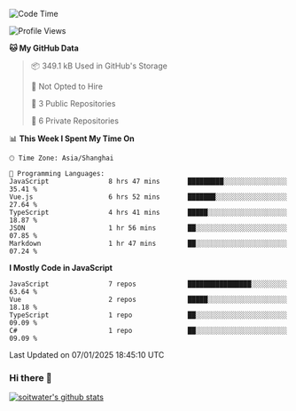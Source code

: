 <!--START_SECTION:waka-->
![Code Time](http://img.shields.io/badge/Code%20Time-4%2C478%20hrs%2044%20mins-blue)

![Profile Views](http://img.shields.io/badge/Profile%20Views-0-blue)

**🐱 My GitHub Data** 

> 📦 349.1 kB Used in GitHub's Storage 
 > 
> 🚫 Not Opted to Hire
 > 
> 📜 3 Public Repositories 
 > 
> 🔑 6 Private Repositories 
 > 
📊 **This Week I Spent My Time On** 

```text
🕑︎ Time Zone: Asia/Shanghai

💬 Programming Languages: 
JavaScript               8 hrs 47 mins       █████████░░░░░░░░░░░░░░░░   35.41 % 
Vue.js                   6 hrs 52 mins       ███████░░░░░░░░░░░░░░░░░░   27.64 % 
TypeScript               4 hrs 41 mins       █████░░░░░░░░░░░░░░░░░░░░   18.87 % 
JSON                     1 hr 56 mins        ██░░░░░░░░░░░░░░░░░░░░░░░   07.85 % 
Markdown                 1 hr 47 mins        ██░░░░░░░░░░░░░░░░░░░░░░░   07.24 % 
```

**I Mostly Code in JavaScript** 

```text
JavaScript               7 repos             ████████████████░░░░░░░░░   63.64 % 
Vue                      2 repos             █████░░░░░░░░░░░░░░░░░░░░   18.18 % 
TypeScript               1 repo              ██░░░░░░░░░░░░░░░░░░░░░░░   09.09 % 
C#                       1 repo              ██░░░░░░░░░░░░░░░░░░░░░░░   09.09 % 
```




 Last Updated on 07/01/2025 18:45:10 UTC
<!--END_SECTION:waka-->

### Hi there 👋
[![soitwater's github stats](https://github-readme-stats.vercel.app/api?username=soitwater)](https://github.com/soitwater/github-readme-stats)
